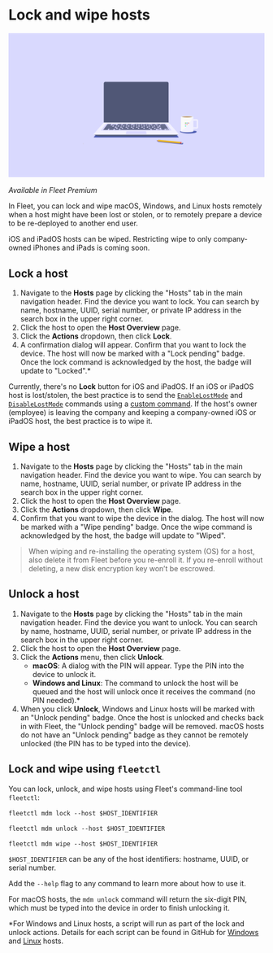 # Lock and wipe hosts

![Lock and wipe hosts](../website/assets/images/articles/sysadmin-diaries-1600x900@2x.png)

_Available in Fleet Premium_

In Fleet, you can lock and wipe macOS, Windows, and Linux hosts remotely when a host might have been lost or stolen, or to remotely prepare a device to be re-deployed to another end user.

iOS and iPadOS hosts can be wiped. Restricting wipe to only company-owned iPhones and iPads is coming soon.

## Lock a host

1. Navigate to the **Hosts** page by clicking the "Hosts" tab in the main navigation header. Find the device you want to lock. You can search by name, hostname, UUID, serial number, or private IP address in the search box in the upper right corner.
2. Click the host to open the **Host Overview** page.
3. Click the **Actions** dropdown, then click  **Lock**.
4. A confirmation dialog will appear. Confirm that you want to lock the device. The host will now be marked with a "Lock pending" badge. Once the lock command is acknowledged by the host, the badge will update to "Locked".*

Currently, there's no **Lock** button for iOS and iPadOS. If an iOS or iPadOS host is lost/stolen, the best practice is to send the [`EnableLostMode`](https://developer.apple.com/documentation/devicemanagement/enable_lost_mode) and [`DisableLostMode`](https://developer.apple.com/documentation/devicemanagement/disable_lost_mode) commands using a [custom command](https://fleetdm.com/guides/mdm-commands). If the host's owner (employee) is leaving the company and keeping a company-owned iOS or iPadOS host, the best practice is to wipe it.

## Wipe a host

1. Navigate to the **Hosts** page by clicking the "Hosts" tab in the main navigation header. Find the device you want to wipe. You can search by name, hostname, UUID, serial number, or private IP address in the search box in the upper right corner.
2. Click the host to open the **Host Overview** page.
3. Click the **Actions** dropdown, then click  **Wipe**.
4. Confirm that you want to wipe the device in the dialog. The host will now be marked with a "Wipe pending" badge. Once the wipe command is acknowledged by the host, the badge will update to "Wiped".

> When wiping and re-installing the operating system (OS) for a host, also delete it from Fleet before you re-enroll it. If you re-enroll without deleting, a new disk encryption key won’t be escrowed.

## Unlock a host

1. Navigate to the **Hosts** page by clicking the "Hosts" tab in the main navigation header. Find the device you want to unlock. You can search by name, hostname, UUID, serial number, or private IP address in the search box in the upper right corner.
2. Click the host to open the **Host Overview** page.
3. Click the **Actions** menu, then click **Unlock**.
    - **macOS**: A dialog with the PIN will appear. Type the PIN into the device to unlock it.
    - **Windows and Linux**: The command to unlock the host will be queued and the host will unlock once it receives the command (no PIN needed).*
4. When you click **Unlock**, Windows and Linux hosts will be marked with an "Unlock pending" badge. Once the host is unlocked and checks back in with Fleet, the "Unlock pending" badge will be removed. macOS hosts do not have an "Unlock pending" badge as they cannot be remotely unlocked (the PIN has to be typed into the device).


## Lock and wipe using `fleetctl`

You can lock, unlock, and wipe hosts using Fleet's command-line tool `fleetctl`:

```shell
fleetctl mdm lock --host $HOST_IDENTIFIER
```

```shell
fleetctl mdm unlock --host $HOST_IDENTIFIER
```

```shell
fleetctl mdm wipe --host $HOST_IDENTIFIER
```

`$HOST_IDENTIFIER` can be any of the host identifiers: hostname, UUID, or serial number.

Add the `--help` flag to any command to learn more about how to use it.

For macOS hosts, the `mdm unlock` command will return the six-digit PIN, which must be typed into the device in order to finish unlocking it. 

*For Windows and Linux hosts, a script will run as part of the lock and unlock actions. Details for each script can be found in GitHub for [Windows](https://github.com/fleetdm/fleet/tree/main/ee/server/service/embedded_scripts/windows_lock.ps1) and [Linux](https://github.com/fleetdm/fleet/tree/main/ee/server/service/embedded_scripts/linux_lock.sh) hosts.

<meta name="articleTitle" value="Lock and wipe hosts">
<meta name="authorFullName" value="JD Strong">
<meta name="authorGitHubUsername" value="spokanemac">
<meta name="category" value="guides">
<meta name="publishedOn" value="2024-07-09">
<meta name="articleImageUrl" value="../website/assets/images/articles/sysadmin-diaries-1600x900@2x.png">
